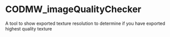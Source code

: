 # CODMW_imageQualityChecker
A tool to show exported texture resolution to determine if you have exported highest quality texture
